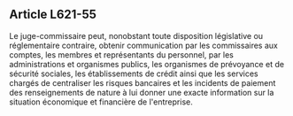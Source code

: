 Article L621-55
----
Le juge-commissaire peut, nonobstant toute disposition législative ou
réglementaire contraire, obtenir communication par les commissaires aux comptes,
les membres et représentants du personnel, par les administrations et organismes
publics, les organismes de prévoyance et de sécurité sociales, les
établissements de crédit ainsi que les services chargés de centraliser les
risques bancaires et les incidents de paiement des renseignements de nature à
lui donner une exacte information sur la situation économique et financière de
l'entreprise.
